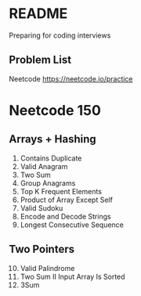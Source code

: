 # README 
Preparing for coding interviews
## Problem List
Neetcode <https://neetcode.io/practice>

# Neetcode 150
## Arrays + Hashing 
1. Contains Duplicate 
2. Valid Anagram 
3. Two Sum 
4. Group Anagrams 
5. Top K Frequent Elements 
6. Product of Array Except Self 
7. Valid Sudoku 
8. Encode and Decode Strings 
9. Longest Consecutive Sequence 

## Two Pointers 
10. Valid Palindrome 
11. Two Sum II Input Array Is Sorted 
12. 3Sum 